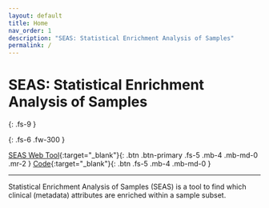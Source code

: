 ```yaml
---
layout: default
title: Home
nav_order: 1
description: "SEAS: Statistical Enrichment Analysis of Samples"
permalink: /
---
```


# SEAS: Statistical Enrichment Analysis of Samples
{: .fs-9 }

{: .fs-6 .fw-300 }

[SEAS Web Tool](https://aimed-lab.shinyapps.io/SEAS/){:target="_blank"}{: .btn .btn-primary .fs-5 .mb-4 .mb-md-0 .mr-2 } [Code](https://github.com/aimed-uab/SEAS){:target="_blank"}{: .btn .fs-5 .mb-4 .mb-md-0 }

---

Statistical Enrichment Analysis of Samples (SEAS) is a tool to find which clinical (metadata) attributes are enriched within a sample subset.

<!-- ## Background: 
Unsupervised learning technique such as clustering and embedding has been increasingly popular to cluster biological samples from high-dimensional omics data. Extracting clinical data or sample meta-data shared in common among biological samples of a given biological condition remains a major challenge. Here, we describe a powerful analytical method called Statistical Enrichment Analysis of Samples (SEAS) for interpreting clustered or embedded sample data from omics studies. The method derives its power by focusing on sample sets, that is, groups of biological samples that were constructed for various purposes, e.g., manual curation of samples sharing specific characteristics or automated cluster generated by embedding sample omic profiles from multi-dimensional omics space. The samples in the sample set share common clinical measurements, which we refer to as “clinotypes”, such as age group, gender, treatment status, or survival days. We demonstrate how SEAS yields insights into biological data sets, using both simulated disease sample sets and glioblastoma samples. Notably, where single-sample analysis finds little similarity between two independent studies of patient survival in the condition tested, SEAS reveals many clinotypes in common. The SEAS tool is made publicly available as a freely available software package.

---

## Approach: 
In this work, we defined and provided the initial solution for the Statistical Enrichment Analysis of Samples (SEAS) problem. Here, we denoted a patient population S and a set of all clinical attributes C. Given any cohort s in S, the main question is which attributes are representative or enriched in s. To answer the question, we applied the ‘gene-set enrichment analysis’ method to computer the enrichment score and the statistical significance for each attribute. We customized the enrichment method to handle both numerical and categorical attributes.

---

## Result: 
We implemented the SEAS in an online prototype at [https://aimed-lab.shinyapps.io/SEAS/](https://aimed-lab.shinyapps.io/SEAS/){:target="_blank"} and showed that SEAS tackled two problems in The Cancer Genome Atlas’ GBM clinical case-study. First, enriched clinical features appearing in the demo cohort showed that SEAS could detect potential ‘bias’ in the selected cohort if the researcher were not aware. Second, when analyzing two different cohorts with different chemotherapy clinical improvement outcomes, SEAS detected no enriched feature, suggesting that the researcher could safely select these two cohorts to further study genetic factors that affect chemotherapy outcome in GBM.
 -->